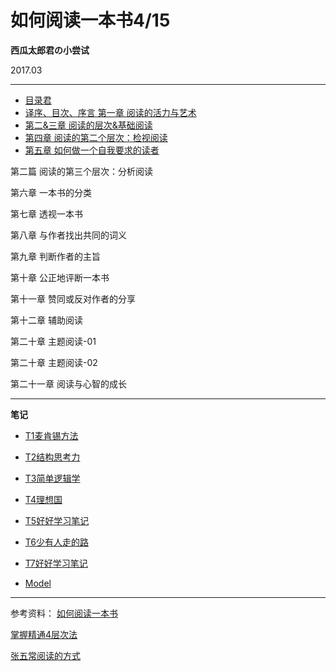 # 如何阅读一本书4/15

**西瓜太郎君の小尝试**

2017.03
- - - - -----------------
- [目录君](README.md)
- [译序、目次、序言 第一章 阅读的活力与艺术](001.md)
- [第二&三章 阅读的层次&基础阅读](002.md)
- [第四章 阅读的第二个层次：检视阅读](003.md)
- [第五章 如何做一个自我要求的读者](004.md)


第二篇 阅读的第三个层次：分析阅读

第六章 一本书的分类


第七章 透视一本书


第八章 与作者找出共同的词义

第九章 判断作者的主旨

第十章 公正地评断一本书

第十一章 赞同或反对作者的分享

第十二章 辅助阅读


第二十章 主题阅读-01


第二十章 主题阅读-02


第二十一章 阅读与心智的成长



- - - - -----------------

**笔记**
- [T1麦肯锡方法](T1麦肯锡方法.md)
- [T2结构思考力](T2结构思考力.md)
- [T3简单逻辑学](T3简单逻辑学.md)
- [T4理想国](T4理想国.md)
- [T5好好学习笔记](T5好好学习笔记.md)
- [T6少有人走的路](T6少有人走的路.md)
- [T7好好学习笔记](T7好好学习笔记.md)


- [Model](model.md)

- - - - -----------------
参考资料：
[如何阅读一本书](http://htrab.com/)

[掌握精通4层次法](http://blog.hiddenwangcc.com/archives/2615)

[张五常阅读的方式](http://www.360doc.com/content/14/0715/22/17132703_394668367.shtml)
